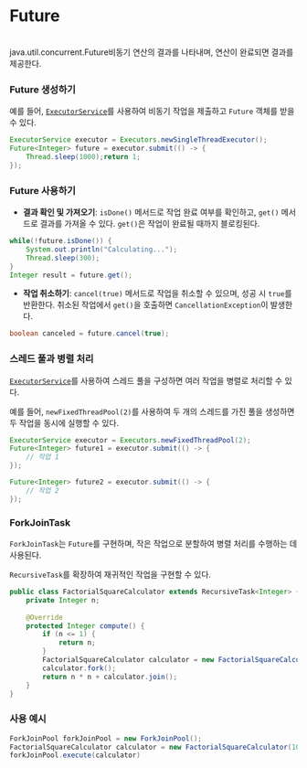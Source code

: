 # Future

\
java.util.concurrent.Future비동기 연산의 결과를 나타내며, 연산이 완료되면 결과를 제공한다.​

### **Future 생성하기**

예를 들어, [`ExecutorService`](https://app.gitbook.com/o/XbTRMHXUOfD9OYyo64Tr/s/TxTGdaKq3U8C6l5S7Tr5/~/diff/~/changes/31/~/revisions/tbBOr6FtDAEO5SMIwHeW/java/executorservice)를 사용하여 비동기 작업을 제출하고 `Future` 객체를 받을 수 있다.

```java
ExecutorService executor = Executors.newSingleThreadExecutor();
Future<Integer> future = executor.submit(() -> {
    Thread.sleep(1000);return 1;
});
```

### **Future 사용하기**

* **결과 확인 및 가져오기**: `isDone()` 메서드로 작업 완료 여부를 확인하고, `get()` 메서드로 결과를 가져올 수 있다. `get()`은 작업이 완료될 때까지 블로킹된다.

```java
while(!future.isDone()) {
    System.out.println("Calculating...");
    Thread.sleep(300);
}
Integer result = future.get();
```



* **작업 취소하기**: `cancel(true)` 메서드로 작업을 취소할 수 있으며, 성공 시 `true`를 반환한다. 취소된 작업에서 `get()`을 호출하면 `CancellationException`이 발생한다.

```java
boolean canceled = future.cancel(true);
```

### **스레드 풀과 병렬 처리**

​[`ExecutorService`](https://app.gitbook.com/o/XbTRMHXUOfD9OYyo64Tr/s/TxTGdaKq3U8C6l5S7Tr5/~/diff/~/changes/31/~/revisions/tbBOr6FtDAEO5SMIwHeW/java/executorservice)를 사용하여 스레드 풀을 구성하면 여러 작업을 병렬로 처리할 수 있다.

예를 들어, `newFixedThreadPool(2)`를 사용하여 두 개의 스레드를 가진 풀을 생성하면 두 작업을 동시에 실행할 수 있다.

```java
ExecutorService executor = Executors.newFixedThreadPool(2);
Future<Integer> future1 = executor.submit(() -> {
    // 작업 1
});

Future<Integer> future2 = executor.submit(() -> {
    // 작업 2
});
```

### **ForkJoinTask**

`ForkJoinTask`는 `Future`를 구현하며, 작은 작업으로 분할하여 병렬 처리를 수행하는 데 사용된다.

`RecursiveTask`를 확장하여 재귀적인 작업을 구현할 수 있다.

```java
public class FactorialSquareCalculator extends RecursiveTask<Integer> {
    private Integer n;​
    
    @Override
    protected Integer compute() {
        if (n <= 1) {
            return n;
        }
        FactorialSquareCalculator calculator = new FactorialSquareCalculator(n - 1);
        calculator.fork();
        return n * n + calculator.join();
    }
}

```

### **사용 예시**

```java
ForkJoinPool forkJoinPool = new ForkJoinPool();
​FactorialSquareCalculator calculator = new FactorialSquareCalculator(10);​
forkJoinPool.execute(calculator)
```
